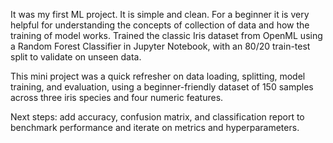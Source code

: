 It was my first ML project. It is simple and clean. For a beginner it is very helpful for understanding the concepts of collection of data and how the training of model works.
Trained the classic Iris dataset from OpenML using a Random Forest Classifier in Jupyter Notebook, with an 80/20 train-test split to validate on unseen data.

This mini project was a quick refresher on data loading, splitting, model training, and evaluation, using a beginner-friendly dataset of 150 samples across three iris species and four numeric features.

Next steps: add accuracy, confusion matrix, and classification report to benchmark performance and iterate on metrics and hyperparameters.
